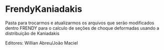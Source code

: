 # FrendyKaniadakis


Pasta para trocarmos e atualizarmos os arquivos que serão modificados dentro FRENDY 
para o calculo de seções de choque deformadas usando a distribuição de Kaniadakis


Editores: Willian Abreu/João Maciel
